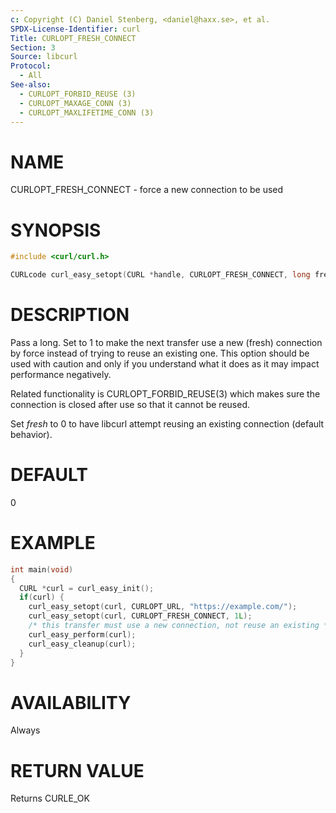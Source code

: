 ```yaml
---
c: Copyright (C) Daniel Stenberg, <daniel@haxx.se>, et al.
SPDX-License-Identifier: curl
Title: CURLOPT_FRESH_CONNECT
Section: 3
Source: libcurl
Protocol:
  - All
See-also:
  - CURLOPT_FORBID_REUSE (3)
  - CURLOPT_MAXAGE_CONN (3)
  - CURLOPT_MAXLIFETIME_CONN (3)
---
```


# NAME

CURLOPT_FRESH_CONNECT - force a new connection to be used

# SYNOPSIS

~~~c
#include <curl/curl.h>

CURLcode curl_easy_setopt(CURL *handle, CURLOPT_FRESH_CONNECT, long fresh);
~~~

# DESCRIPTION

Pass a long. Set to 1 to make the next transfer use a new (fresh) connection
by force instead of trying to reuse an existing one. This option should be
used with caution and only if you understand what it does as it may impact
performance negatively.

Related functionality is CURLOPT_FORBID_REUSE(3) which makes sure the
connection is closed after use so that it cannot be reused.

Set *fresh* to 0 to have libcurl attempt reusing an existing connection
(default behavior).

# DEFAULT

0

# EXAMPLE

~~~c
int main(void)
{
  CURL *curl = curl_easy_init();
  if(curl) {
    curl_easy_setopt(curl, CURLOPT_URL, "https://example.com/");
    curl_easy_setopt(curl, CURLOPT_FRESH_CONNECT, 1L);
    /* this transfer must use a new connection, not reuse an existing */
    curl_easy_perform(curl);
    curl_easy_cleanup(curl);
  }
}
~~~

# AVAILABILITY

Always

# RETURN VALUE

Returns CURLE_OK

